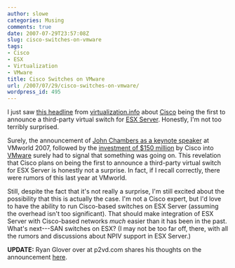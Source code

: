 ```yaml
---
author: slowe
categories: Musing
comments: true
date: 2007-07-29T23:57:08Z
slug: cisco-switches-on-vmware
tags:
- Cisco
- ESX
- Virtualization
- VMware
title: Cisco Switches on VMware
url: /2007/07/29/cisco-switches-on-vmware/
wordpress_id: 495
---
```


I just saw [this headline](http://www.virtualization.info/2007/07/cisco-to-announce-first-3rd-party.html) from [virtualization.info](http://www.virtualization.info/) about [Cisco](http://www.cisco.com/) being the first to announce a third-party virtual switch for [ESX Server](http://www.vmware.com/products/vi/esx/).  Honestly, I'm not too terribly surprised.

Surely, the announcement of [John Chambers as a keynote speaker](http://www.virtualization.info/2007/07/cisco-ceo-to-deliver-vmworld-keynote.html) at VMworld 2007, followed by the [investment of $150 million](http://www.virtualization.info/2007/07/cisco-invests-150-million-in-vmware.html) by Cisco into [VMware](http://www.vmware.com/) surely had to signal that something was going on. This revelation that Cisco plans on being the first to announce a third-party virtual switch for ESX Server is honestly not a surprise. In fact, if I recall correctly, there were rumors of this last year at VMworld.

Still, despite the fact that it's not really a surprise, I'm still excited about the possibility that this is actually the case. I'm not a Cisco expert, but I'd love to have the ability to run Cisco-based switches on ESX Server (assuming the overhead isn't too significant). That should make integration of ESX Server with Cisco-based networks _much_ easier than it has been in the past. What's next---SAN switches on ESX? (I may not be too far off, there, with all the rumors and discussions about NPIV support in ESX Server.)

**UPDATE:** Ryan Glover over at p2vd.com shares his thoughts on the announcement [here](http://www.p2vd.com/?p=147).
